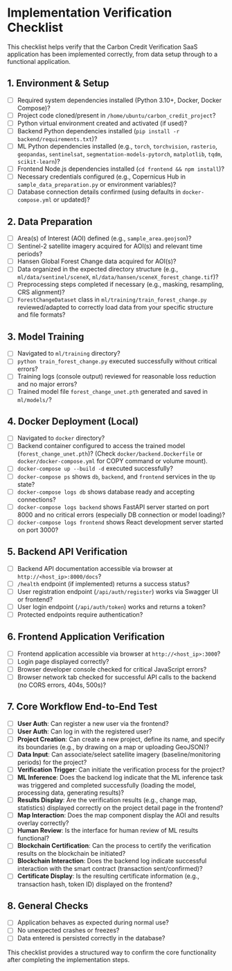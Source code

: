 # Implementation Verification Checklist

This checklist helps verify that the Carbon Credit Verification SaaS application has been implemented correctly, from data setup through to a functional application.

## 1. Environment & Setup

- [ ] Required system dependencies installed (Python 3.10+, Docker, Docker Compose)?
- [ ] Project code cloned/present in `/home/ubuntu/carbon_credit_project`?
- [ ] Python virtual environment created and activated (if used)?
- [ ] Backend Python dependencies installed (`pip install -r backend/requirements.txt`)?
- [ ] ML Python dependencies installed (e.g., `torch`, `torchvision`, `rasterio`, `geopandas`, `sentinelsat`, `segmentation-models-pytorch`, `matplotlib`, `tqdm`, `scikit-learn`)?
- [ ] Frontend Node.js dependencies installed (`cd frontend && npm install`)?
- [ ] Necessary credentials configured (e.g., Copernicus Hub in `sample_data_preparation.py` or environment variables)?
- [ ] Database connection details confirmed (using defaults in `docker-compose.yml` or updated)?

## 2. Data Preparation

- [ ] Area(s) of Interest (AOI) defined (e.g., `sample_area.geojson`)?
- [ ] Sentinel-2 satellite imagery acquired for AOI(s) and relevant time periods?
- [ ] Hansen Global Forest Change data acquired for AOI(s)?
- [ ] Data organized in the expected directory structure (e.g., `ml/data/sentinel/sceneX`, `ml/data/hansen/sceneX_forest_change.tif`)?
- [ ] Preprocessing steps completed if necessary (e.g., masking, resampling, CRS alignment)?
- [ ] `ForestChangeDataset` class in `ml/training/train_forest_change.py` reviewed/adapted to correctly load data from your specific structure and file formats?

## 3. Model Training

- [ ] Navigated to `ml/training` directory?
- [ ] `python train_forest_change.py` executed successfully without critical errors?
- [ ] Training logs (console output) reviewed for reasonable loss reduction and no major errors?
- [ ] Trained model file `forest_change_unet.pth` generated and saved in `ml/models/`?

## 4. Docker Deployment (Local)

- [ ] Navigated to `docker` directory?
- [ ] Backend container configured to access the trained model (`forest_change_unet.pth`)? (Check `docker/backend.Dockerfile` or `docker/docker-compose.yml` for COPY command or volume mount).
- [ ] `docker-compose up --build -d` executed successfully?
- [ ] `docker-compose ps` shows `db`, `backend`, and `frontend` services in the `Up` state?
- [ ] `docker-compose logs db` shows database ready and accepting connections?
- [ ] `docker-compose logs backend` shows FastAPI server started on port 8000 and no critical errors (especially DB connection or model loading)?
- [ ] `docker-compose logs frontend` shows React development server started on port 3000?

## 5. Backend API Verification

- [ ] Backend API documentation accessible via browser at `http://<host_ip>:8000/docs`?
- [ ] `/health` endpoint (if implemented) returns a success status?
- [ ] User registration endpoint (`/api/auth/register`) works via Swagger UI or frontend?
- [ ] User login endpoint (`/api/auth/token`) works and returns a token?
- [ ] Protected endpoints require authentication?

## 6. Frontend Application Verification

- [ ] Frontend application accessible via browser at `http://<host_ip>:3000`?
- [ ] Login page displayed correctly?
- [ ] Browser developer console checked for critical JavaScript errors?
- [ ] Browser network tab checked for successful API calls to the backend (no CORS errors, 404s, 500s)?

## 7. Core Workflow End-to-End Test

- [ ] **User Auth**: Can register a new user via the frontend?
- [ ] **User Auth**: Can log in with the registered user?
- [ ] **Project Creation**: Can create a new project, define its name, and specify its boundaries (e.g., by drawing on a map or uploading GeoJSON)?
- [ ] **Data Input**: Can associate/select satellite imagery (baseline/monitoring periods) for the project?
- [ ] **Verification Trigger**: Can initiate the verification process for the project?
- [ ] **ML Inference**: Does the backend log indicate that the ML inference task was triggered and completed successfully (loading the model, processing data, generating results)?
- [ ] **Results Display**: Are the verification results (e.g., change map, statistics) displayed correctly on the project detail page in the frontend?
- [ ] **Map Interaction**: Does the map component display the AOI and results overlay correctly?
- [ ] **Human Review**: Is the interface for human review of ML results functional?
- [ ] **Blockchain Certification**: Can the process to certify the verification results on the blockchain be initiated?
- [ ] **Blockchain Interaction**: Does the backend log indicate successful interaction with the smart contract (transaction sent/confirmed)?
- [ ] **Certificate Display**: Is the resulting certificate information (e.g., transaction hash, token ID) displayed on the frontend?

## 8. General Checks

- [ ] Application behaves as expected during normal use?
- [ ] No unexpected crashes or freezes?
- [ ] Data entered is persisted correctly in the database?

This checklist provides a structured way to confirm the core functionality after completing the implementation steps.
